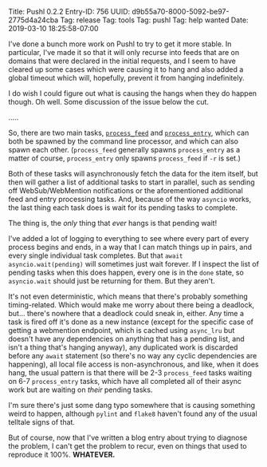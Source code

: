 Title: Pushl 0.2.2
Entry-ID: 756
UUID: d9b55a70-8000-5092-be97-2775d4a24cba
Tag: release
Tag: tools
Tag: pushl
Tag: help wanted
Date: 2019-03-10 18:25:58-07:00

I've done a bunch more work on Pushl to try to get it more stable. In particular, I've made it so that it will only recurse into feeds that are on domains that were declared in the initial requests, and I seem to have cleared up some cases which were causing it to hang and also added a global timeout which will, hopefully, prevent it from hanging indefinitely.

I do wish I could figure out what is causing the hangs when they do happen though. Oh well. Some discussion of the issue below the cut.

.....

So, there are two main tasks, [`process_feed`](https://github.com/PlaidWeb/Pushl/blob/01b1d438382bd5c06851626d3dadcd6e3d8cb3f3/pushl/__init__.py#L31) and [`process_entry`](https://github.com/PlaidWeb/Pushl/blob/01b1d438382bd5c06851626d3dadcd6e3d8cb3f3/pushl/__init__.py#L96), which can both be spawned by the command line processor, and which can also spawn each other. (`process_feed` generally spawns `process_entry` as a matter of course, `process_entry` only spawns `process_feed` if `-r` is set.)

Both of these tasks will asynchronously fetch the data for the item itself, but then will gather a list of additional tasks to start in parallel, such as sending off WebSub/WebMention notifications or the aforementioned additional feed and entry processing tasks. And, because of the way `asyncio` works, the last thing each task does is wait for its pending tasks to complete.

The thing is, the *only* thing that *ever* hangs is that pending wait!

I've added a lot of logging to everything to see where every part of every process begins and ends, in a way that I can match things up in pairs, and every single individual task completes. But that `await asyncio.wait(pending)` will sometimes just wait forever. If I inspect the list of pending tasks when this does happen, every one is in the `done` state, so `asyncio.wait` should just be returning for them. But they aren't.

It's not even deterministic, which means that there's probably something timing-related. Which would make me worry about there being a deadlock, but... there's nowhere that a deadlock could sneak in, either. Any time a task is fired off it's done as a new instance (except for the specific case of getting a webmention endpoint, which is cached using `async_lru` but doesn't have any dependencies on anything that has a pending list, and isn't a thing that's hanging anyway), any duplicated work is discarded before any `await` statement (so there's no way any cyclic dependencies are happening), all local file access is non-asynchronous, and like, when it does hang, the usual pattern is that there will be 2-3 `process_feed` tasks waiting on 6-7 `process_entry` tasks, which have all completed all of their async work but are waiting on *their* pending tasks.

I'm sure there's just some dang typo somewhere that is causing something weird to happen, although `pylint` and `flake8` haven't found any of the usual telltale signs of that.

But of course, now that I've written a blog entry about trying to diagnose the problem, I can't get the problem to recur, even on things that used to reproduce it 100%. **WHATEVER.**
